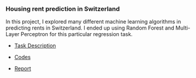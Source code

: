 ### Housing rent prediction in Switzerland

In this project, I explored many different machine learning algorithms in predicting rents in Switzerland. I ended up using Random Forest and Multi-Layer Perceptron for this particular regression task.

* [Task Description](task_description.pdf)

* [Codes](Part2_TuWenjie.ipynb)

* [Report](report.pdf)

